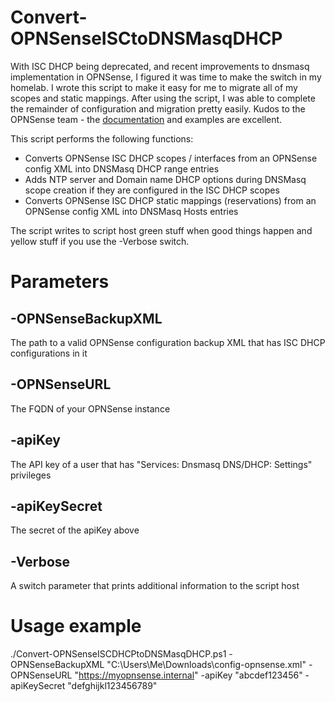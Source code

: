# Convert-OPNSenseISCtoDNSMasqDHCP
With ISC DHCP being deprecated, and recent improvements to dnsmasq implementation in OPNSense, I figured it was time to make the switch in my homelab. I wrote this script to make it easy for me to migrate all of my scopes and static mappings. After using the script, I was able to complete the remainder of configuration and migration pretty easily. Kudos to the OPNSense team - the [documentation](https://docs.opnsense.org/manual/dnsmasq.html) and examples are excellent.

This script performs the following functions:
- Converts OPNSense ISC DHCP scopes / interfaces from an OPNSense config XML into DNSMasq DHCP range entries
- Adds NTP server and Domain name DHCP options during DNSMasq scope creation if they are configured in the ISC DHCP scopes
- Converts OPNSense ISC DHCP static mappings (reservations) from an OPNSense config XML into DNSMasq Hosts entries

The script writes to script host green stuff when good things happen and yellow stuff if you use the -Verbose switch.

# Parameters
## -OPNSenseBackupXML
The path to a valid OPNSense configuration backup XML that has ISC DHCP configurations in it

## -OPNSenseURL
The FQDN of your OPNSense instance

## -apiKey
The API key of a user that has "Services: Dnsmasq DNS/DHCP: Settings" privileges

## -apiKeySecret
The secret of the apiKey above

## -Verbose
A switch parameter that prints additional information to the script host

# Usage example
./Convert-OPNSenseISCDHCPtoDNSMasqDHCP.ps1 -OPNSenseBackupXML "C:\Users\Me\Downloads\config-opnsense.xml" -OPNSenseURL "https://myopnsense.internal" -apiKey "abcdef123456" -apiKeySecret "defghijkl123456789"


